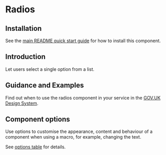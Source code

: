 # Radios

## Installation

See the [main README quick start guide](https://github.com/alphagov/govuk-frontend#quick-start) for how to install this component.

## Introduction

Let users select a single option from a list.

## Guidance and Examples

Find out when to use the radios component in your service in the [GOV.UK Design System](https://design-system.service.gov.uk/components/radios).

## Component options

Use options to customise the appearance, content and behaviour of a component when using a macro, for example, changing the text.

See [options table](https://design-system.service.gov.uk/components/radios/#options-example-default) for details.